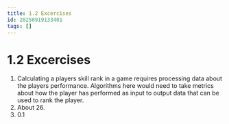 ```yaml
---
title: 1.2 Excercises
id: 20250919133401
tags: []
---
```


# 1.2 Excercises
1. Calculating a players skill rank in a game requires processing data about the players performance. Algorithms here would need to take metrics about how the player has performed as input to output data that can be used to rank the player.
2. About 26.
3. 0.1